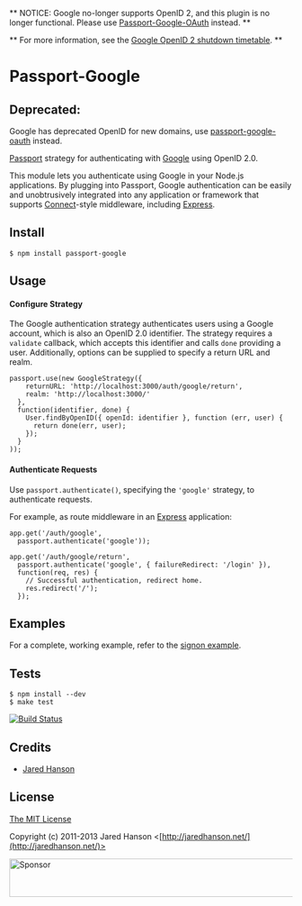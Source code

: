 ** NOTICE: Google no-longer supports OpenID 2, and this plugin is no longer functional. Please use [Passport-Google-OAuth](https://github.com/jaredhanson/passport-google-oauth) instead. **

** For more information, see the [Google OpenID 2 shutdown timetable](https://developers.google.com/identity/protocols/OpenID2Migration#shutdown-timetable). **

# Passport-Google

## Deprecated:

Google has deprecated OpenID for new domains, use [passport-google-oauth](https://github.com/jaredhanson/passport-google-oauth) instead.

[Passport](http://passportjs.org/) strategy for authenticating with [Google](http://www.google.com/)
using OpenID 2.0.

This module lets you authenticate using Google in your Node.js applications.
By plugging into Passport, Google authentication can be easily and
unobtrusively integrated into any application or framework that supports
[Connect](http://www.senchalabs.org/connect/)-style middleware, including
[Express](http://expressjs.com/).

## Install

    $ npm install passport-google

## Usage

#### Configure Strategy

The Google authentication strategy authenticates users using a Google account,
which is also an OpenID 2.0 identifier.  The strategy requires a `validate`
callback, which accepts this identifier and calls `done` providing a user.
Additionally, options can be supplied to specify a return URL and realm.

    passport.use(new GoogleStrategy({
        returnURL: 'http://localhost:3000/auth/google/return',
        realm: 'http://localhost:3000/'
      },
      function(identifier, done) {
        User.findByOpenID({ openId: identifier }, function (err, user) {
          return done(err, user);
        });
      }
    ));

#### Authenticate Requests

Use `passport.authenticate()`, specifying the `'google'` strategy, to
authenticate requests.

For example, as route middleware in an [Express](http://expressjs.com/)
application:

    app.get('/auth/google',
      passport.authenticate('google'));

    app.get('/auth/google/return', 
      passport.authenticate('google', { failureRedirect: '/login' }),
      function(req, res) {
        // Successful authentication, redirect home.
        res.redirect('/');
      });

## Examples

For a complete, working example, refer to the [signon example](https://github.com/jaredhanson/passport-google/tree/master/examples/signon).

## Tests

    $ npm install --dev
    $ make test

[![Build Status](https://secure.travis-ci.org/jaredhanson/passport-google.png)](http://travis-ci.org/jaredhanson/passport-google)

## Credits

  - [Jared Hanson](http://github.com/jaredhanson)

## License

[The MIT License](http://opensource.org/licenses/MIT)

Copyright (c) 2011-2013 Jared Hanson <[http://jaredhanson.net/](http://jaredhanson.net/)>

<a target='_blank' rel='nofollow' href='https://app.codesponsor.io/link/vK9dyjRnnWsMzzJTQ57fRJpH/jaredhanson/passport-google'>  <img alt='Sponsor' width='888' height='68' src='https://app.codesponsor.io/embed/vK9dyjRnnWsMzzJTQ57fRJpH/jaredhanson/passport-google.svg' /></a>
